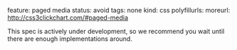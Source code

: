 feature: paged media
status: avoid
tags: none
kind: css
polyfillurls:
moreurl: http://css3clickchart.com/#paged-media

This spec is actively under development, so we recommend you wait until there are enough implementations around.
